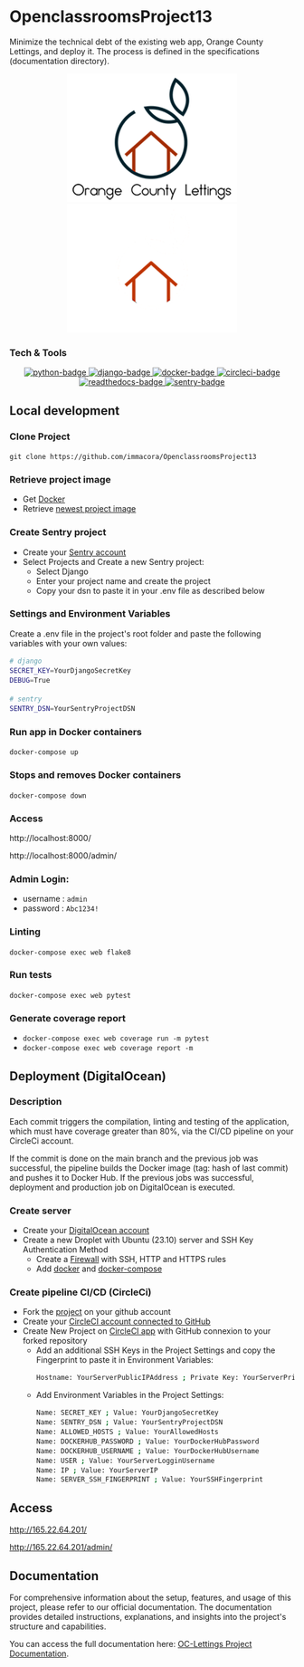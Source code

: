 # OpenclassroomsProject13
Minimize the technical debt of the existing web app, Orange County Lettings, and deploy it.
The process is defined in the specifications (documentation directory).

<p align="center">
  <img src="static/assets/img/logo_light.png#gh-light-mode-only" alt="logo-light" />
  <img src="static/assets/img/logo_dark.png#gh-dark-mode-only" alt="logo-dark" />
</p>

### Tech & Tools
<p align="center">
  <a href="https://www.python.org">
    <img src="https://img.shields.io/badge/Python-3.12-blue?style=for-the-badge&logo=python&logoColor=FFD43B" alt="python-badge">
  </a>
  <a href="https://www.djangoproject.com">
    <img src="https://img.shields.io/badge/Django-4.2.6-092E20?style=for-the-badge&logo=django&logoColor=green" alt="django-badge">
  </a>
  <a href="https://docs.docker.com/">
    <img src="https://img.shields.io/badge/docker-4.24.2-086DD7?style=for-the-badge&logo=docker&logoColor=white" alt="docker-badge">
  </a>
  <a href="https://circleci.com/">
    <img src="https://img.shields.io/badge/circleci-2.1-049b4a?style=for-the-badge&logo=circleci&logoColor=black" alt="circleci-badge">
  </a>
  <a href="https://openclassroomsproject13.readthedocs.io/en/latest/">
    <img src="https://img.shields.io/badge/readthedocs-white?style=for-the-badge&logo=readthedocs" alt="readthedocs-badge">
  </a>
  <a href="https://sentry.io/">
    <img src="https://img.shields.io/badge/sentry-584674?style=for-the-badge&logo=sentry&logoColor=white" alt="sentry-badge">
  </a>

</p>

## Local development

### Clone Project
`git clone https://github.com/immacora/OpenclassroomsProject13`

### Retrieve project image
- Get [Docker](https://docs.docker.com/get-docker/)
- Retrieve [newest project image](https://hub.docker.com/r/immacora/oclettings/tags)

### Create Sentry project
- Create your [Sentry account](https://sentry.io/signup/)
- Select Projects and Create a new Sentry project:
  - Select Django
  - Enter your project name and create the project
  - Copy your dsn to paste it in your .env file as described below

### Settings and Environment Variables
Create a .env file in the project's root folder and paste the following variables with your own values:
```sh
# django
SECRET_KEY=YourDjangoSecretKey
DEBUG=True

# sentry
SENTRY_DSN=YourSentryProjectDSN
```

### Run app in Docker containers
`docker-compose up`

### Stops and removes Docker containers
`docker-compose down`

### Access
http://localhost:8000/

http://localhost:8000/admin/

### Admin Login:
* username : `admin`
* password : `Abc1234!`

### Linting
`docker-compose exec web flake8`

### Run tests
`docker-compose exec web pytest`

### Generate coverage report
- `docker-compose exec web coverage run -m pytest`
- `docker-compose exec web coverage report -m`


## Deployment (DigitalOcean)

### Description
Each commit triggers the compilation, linting and testing of the application, which must have coverage greater than 80%, via the CI/CD pipeline on your CircleCi account.

If the commit is done on the main branch and the previous job was successful, the pipeline builds the Docker image (tag: hash of last commit) and pushes it to Docker Hub. If the previous jobs was successful, deployment and production job on DigitalOcean is executed.

### Create server
- Create your [DigitalOcean account](https://www.digitalocean.com/)
- Create a new Droplet with Ubuntu (23.10) server and SSH Key Authentication Method
  - Create a [Firewall](https://docs.digitalocean.com/products/networking/firewalls/how-to/create/) with SSH, HTTP and HTTPS rules
  - Add [docker](https://www.digitalocean.com/community/tutorials/how-to-install-and-use-docker-on-ubuntu-22-04) and [docker-compose](https://www.digitalocean.com/community/tutorials/how-to-install-docker-compose-on-ubuntu-18-04)

### Create pipeline CI/CD (CircleCi)
- Fork the [project](https://github.com/immacora/OpenclassroomsProject13) on your github account
- Create your [CircleCI account connected to GitHub](https://circleci.com/docs/first-steps/#sign-up-and-create-an-org)
- Create New Project on [CircleCI app](https://app.circleci.com/) with GitHub connexion to your forked repository
  - Add an additional SSH Keys in the Project Settings and copy the Fingerprint to paste it in Environment Variables:
    ```sh
    Hostname: YourServerPublicIPAddress ; Private Key: YourServerPrivateSSHKey
    ```
  - Add Environment Variables in the Project Settings:
    ```sh
    Name: SECRET_KEY ; Value: YourDjangoSecretKey
    Name: SENTRY_DSN ; Value: YourSentryProjectDSN
    Name: ALLOWED_HOSTS ; Value: YourAllowedHosts
    Name: DOCKERHUB_PASSWORD ; Value: YourDockerHubPassword
    Name: DOCKERHUB_USERNAME ; Value: YourDockerHubUsername
    Name: USER ; Value: YourServerLogginUsername
    Name: IP ; Value: YourServerIP
    Name: SERVER_SSH_FINGERPRINT ; Value: YourSSHFingerprint
    ```


## Access
http://165.22.64.201/

http://165.22.64.201/admin/


## Documentation

For comprehensive information about the setup, features, and usage of this project, please refer to our official documentation. The documentation provides detailed instructions, explanations, and insights into the project's structure and capabilities.

You can access the full documentation here: [OC-Lettings Project Documentation](https://openclassroomsproject13.readthedocs.io/en/latest/).
